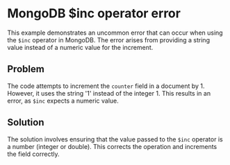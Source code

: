 # MongoDB $inc operator error
This example demonstrates an uncommon error that can occur when using the `$inc` operator in MongoDB. The error arises from providing a string value instead of a numeric value for the increment.

## Problem
The code attempts to increment the `counter` field in a document by 1. However, it uses the string '1' instead of the integer 1. This results in an error, as `$inc` expects a numeric value.

## Solution
The solution involves ensuring that the value passed to the `$inc` operator is a number (integer or double). This corrects the operation and increments the field correctly.